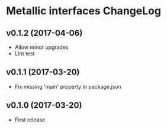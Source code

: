 # Metallic interfaces ChangeLog

## v0.1.2 (2017-04-06)

 - Allow minor upgrades
 - Lint test


## v0.1.1 (2017-03-20)

 - Fix missing 'main' property in package.json


## v0.1.0 (2017-03-20)

 - First release
